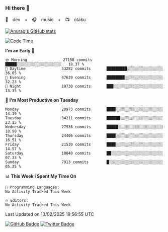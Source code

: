 ### Hi there 👋

🚀　dev　+　🎧　music　+　📺　otaku


[![Anurag's GitHub stats](https://github-readme-stats.vercel.app/api?username=koheitasaka&count_private=true&show_icons=true&theme=monokai)](https://github.com/koheitasaka/github-readme-stats)

<!--START_SECTION:waka-->
![Code Time](http://img.shields.io/badge/Code%20Time-1%2C161%20hrs%2023%20mins-blue)

**I'm an Early 🐤** 

```text
🌞 Morning                27158 commits       █████░░░░░░░░░░░░░░░░░░░░   18.37 % 
🌆 Daytime                53282 commits       █████████░░░░░░░░░░░░░░░░   36.05 % 
🌃 Evening                47639 commits       ████████░░░░░░░░░░░░░░░░░   32.23 % 
🌙 Night                  19730 commits       ███░░░░░░░░░░░░░░░░░░░░░░   13.35 % 
```
📅 **I'm Most Productive on Tuesday** 

```text
Monday                   20973 commits       ████░░░░░░░░░░░░░░░░░░░░░   14.19 % 
Tuesday                  34211 commits       ██████░░░░░░░░░░░░░░░░░░░   23.15 % 
Wednesday                27936 commits       █████░░░░░░░░░░░░░░░░░░░░   18.90 % 
Thursday                 24406 commits       ████░░░░░░░░░░░░░░░░░░░░░   16.51 % 
Friday                   21530 commits       ████░░░░░░░░░░░░░░░░░░░░░   14.57 % 
Saturday                 10840 commits       ██░░░░░░░░░░░░░░░░░░░░░░░   07.33 % 
Sunday                   7913 commits        █░░░░░░░░░░░░░░░░░░░░░░░░   05.35 % 
```


📊 **This Week I Spent My Time On** 

```text
💬 Programming Languages: 
No Activity Tracked This Week

🔥 Editors: 
No Activity Tracked This Week
```


 Last Updated on 13/02/2025 19:56:55 UTC
<!--END_SECTION:waka-->

[![GitHub Badge](https://img.shields.io/badge/GitHub-100000?style=for-the-badge&logo=github&logoColor=white)](https://github.com/koheitasaka)
[![Twitter Badge](https://img.shields.io/badge/Twitter-1DA1F2?style=for-the-badge&logo=twitter&logoColor=white)](https://twitter.com/sleep_asleep_)
